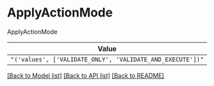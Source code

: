 # ApplyActionMode

ApplyActionMode

| **Value** |
| --------- |
| `"('values', ['VALIDATE_ONLY', 'VALIDATE_AND_EXECUTE'])"` |


[[Back to Model list]](../../README.md#models-v2-link) [[Back to API list]](../../README.md#documentation-for-api-endpoints) [[Back to README]](../../README.md)
